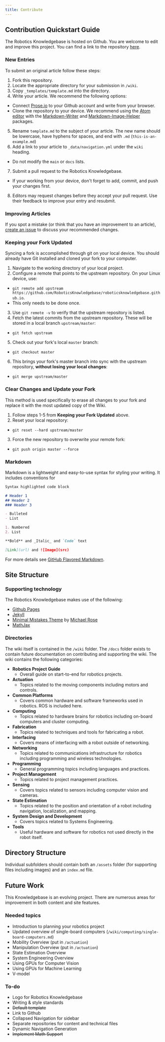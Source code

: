 ```yaml
---
title: Contribute
---
```


## Contribution Quickstart Guide
The Robotics Knowledgebase is hosted on Github. You are welcome to edit and improve this project. You can find a link to the repository [here](https://github.com/RoboticsKnowledgebase/roboticsknowledgebase.github.io/).

### New Entries

To submit an original article follow these steps:
1. Fork this repository.
2. Locate the appropriate directory for your submission in `/wiki`.
3. Copy `_templates/template.md` into the directory.
4. Write your article. We recommend the following options:
  - Connect [Prose.io](http://prose.io/) to your Github account and write from your browser.
  - Clone the repository to your device. We recommend using the [Atom editor](https://atom.io/) with the  [Markdown-Writer](https://atom.io/packages/markdown-writer) and [Markdown-Image-Helper](https://atom.io/packages/markdown-image-helper) packages.
5. Rename `template.md` to the subject of your article. The new name should be lowercase, have hyphens for spaces, and end with `.md` (`this-is-an-example.md`)
6. Add a link to your article to `_data/navigation.yml` under the `wiki` heading.
  - Do not modify the `main` or `docs` lists.
7. Submit a pull request to the Robotics Knowledgebase.
  - If your working from your device, don't forget to add, commit, and push your changes first.
8. Editors may request changes before they accept your pull request. Use their feedback to improve your entry and resubmit.

### Improving Articles
If you spot a mistake (or think that you have an improvement to an article), [create an issue](https://github.com/RoboticsKnowledgebase/roboticsknowledgebase.github.io/issues) to discuss your recommended changes.

### Keeping your Fork Updated
Syncing a fork is accomplished through git on your local device. You should already have Git installed and cloned your fork to your computer.
1. Navigate to the working directory of your local project.
2. Configure a remote that points to the upstream repository. On your Linux device, use:
  - `git remote add upstream https://github.com/RoboticsKnowledgebase/roboticsknowledgebase.github.io`.
  - This only needs to be done once.
3. Use `git remote -v` to verify that the upstream repository is listed.
4. Fetch the latest commits from the upstream repository. These will be stored in a local branch `upstream/master`:
  - `git fetch upstream`
5. Check out your fork's local `master` branch:
  - `git checkout master`
6. This brings your fork's master branch into sync with the upstream repository, **without losing your local changes**:
  - `git merge upstream/master`

### Clear Changes and Update your Fork
This method is used specifically to erase all changes to your fork and replace it with the most updated copy of the Wiki.
1. Follow steps 1-5 from **Keeping your Fork Updated** above.
2. Reset your local repository:
  - `git reset --hard upstream/master `
3. Force the new repository to overwrite your remote fork:
  - `git push origin master --force`

### Markdown

Markdown is a lightweight and easy-to-use syntax for styling your writing. It includes conventions for

```markdown
Syntax highlighted code block

# Header 1
## Header 2
### Header 3

- Bulleted
- List

1. Numbered
2. List

**Bold** and _Italic_ and `Code` text

[Link](url) and ![Image](src)
```

For more details see [GitHub Flavored Markdown](https://guides.github.com/features/mastering-markdown/).

## Site Structure
### Supporting technology
The Robotics Knowledgebase makes use of the following:
- [Github Pages](https://help.github.com/categories/20/articles)
- [Jekyll](https://jekyllrb.com/)
- [Minimal Mistakes Theme](https://mmistakes.github.io/minimal-mistakes/) by [Michael Rose](https://mademistakes.com/)
- [MathJax](http://docs.mathjax.org/en/latest/)

### Directories
The wiki itself is contained in the `/wiki` folder. The `/docs` folder exists to contain future documentation on contributing and supporting the wiki. The wiki contains the following categories:
- **Robotics Project Guide**
  - Overall guide on start-to-end for robotics projects.
- **Actuation**
  - Topics related to the moving components including motors and controls.
- **Common Platforms**
  - Covers common hardware and software frameworks used in robotics. ROS is included here.
- **Computing**
  - Topics related to hardware brains for robotics including on-board computers and cluster computing.
- **Fabrication**
  - Topics related to techniques and tools for fabricating a robot.
- **Interfacing**
  - Covers means of interfacing with a robot outside of networking.
- **Networking**
  - Topics related to communications infrastructure for robotics including programming and wireless technologies.
- **Programming**
  - General programming topics including languages and practices.
- **Project Management**
  - Topics related to project management practices.
- **Sensing**
  - Covers topics related to sensors including computer vision and cameras.
- **State Estimation**
  - Topics related to the position and orientation of a robot including navigation, localization, and mapping.
- **System Design and Development**
  - Covers topics related to Systems Engineering.
- **Tools**
  - Useful hardware and software for robotics not used directly in the robot itself.

## Directory Structure
Individual subfolders should contain both an `/assets` folder (for supporting files including images) and an `index.md` file.
## Future Work
This Knowledgebase is an evolving project. There are numerous areas for improvement in both content and site features.

### Needed topics
- Introduction to planning your robotics project
- Updated overview of single-board computers (`/wiki/computing/single-board-computers.md`)
- Mobility Overview (put in `/actuation`)
- Manipulation Overview (put in `/actuation`)
- State Estimation Overview
- System Engineering Overview
- Using GPUs for Computer Vision
- Using GPUs for Machine Learning
- V-model

### To-do
- Logo for Robotics Knowledgebase
- Writing & style standards
- ~~Default template~~
- Link to Github
- Collapsed Navigation for sidebar
- Separate repositories for content and technical files
- Dynamic Navigation Generation
- ~~Implement Math Support~~
